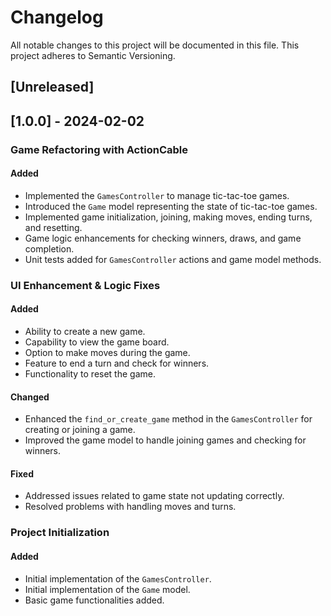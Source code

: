 # Changelog

All notable changes to this project will be documented in this file.
This project adheres to Semantic Versioning.

## [Unreleased]

## [1.0.0] - 2024-02-02
### Game Refactoring with ActionCable
#### Added

- Implemented the `GamesController` to manage tic-tac-toe games.
- Introduced the `Game` model representing the state of tic-tac-toe games.
- Implemented game initialization, joining, making moves, ending turns, and resetting.
- Game logic enhancements for checking winners, draws, and game completion.
- Unit tests added for `GamesController` actions and game model methods.

### UI Enhancement & Logic Fixes
#### Added

- Ability to create a new game.
- Capability to view the game board.
- Option to make moves during the game.
- Feature to end a turn and check for winners.
- Functionality to reset the game.

#### Changed

- Enhanced the `find_or_create_game` method in the `GamesController` for creating or joining a game.
- Improved the game model to handle joining games and checking for winners.

#### Fixed

- Addressed issues related to game state not updating correctly.
- Resolved problems with handling moves and turns.

### Project Initialization

#### Added

- Initial implementation of the `GamesController`.
- Initial implementation of the `Game` model.
- Basic game functionalities added.
